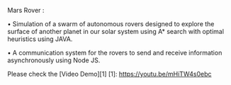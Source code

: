 Mars Rover :

•   Simulation of a swarm of autonomous rovers designed to explore the surface of another planet in our solar system using A* search with optimal heuristics using JAVA.

•	A communication system for the rovers to send and receive information asynchronously using Node JS.


Please check the [Video Demo][1]
[1]: https://youtu.be/mHiTW4s0ebc
